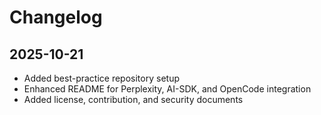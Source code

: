 # Changelog

## 2025-10-21
- Added best-practice repository setup
- Enhanced README for Perplexity, AI-SDK, and OpenCode integration
- Added license, contribution, and security documents
